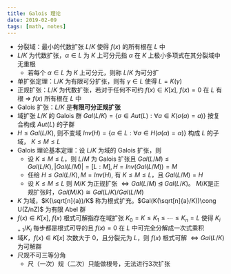 ```yaml
---
title: Galois 理论
date: 2019-02-09
tags: [math, notes]
---
```


* 分裂域：最小的代数扩张 $L/K$ 使得 $f(x)$ 的所有根在 $L$ 中
* $L/K$ 为代数扩张，$\alpha\in L$ 为 $K$ 上可分元指 $\alpha$ 在 $K$ 上极小多项式在其分裂域中无重根
  * 若每个 $\alpha\in L$ 为 $K$ 上可分元，则称 $L/K$ 为可分扩
* 单扩张定理：$L/K$ 为有限可分扩张，则有 $\gamma\in L$ 使得 $L=K(\gamma)$
* 正规扩张：$L/K$ 为代数扩张，若对于任何不可约 $f(x)\in K[x]$, $f(x)=0$ 在 $L$ 有根 $\Rightarrow$ $f(x)$ 所有根在 $L$ 中
* Galois 扩张：$L/K$ 是**有限可分正规扩张**
* 域扩张 $L/K$ 的 Galois 群 $Gal(L/K)=\{\sigma\in Aut(L):\forall a\in K(\sigma(a)=a)\}$ 按复合构成 $Aut(L)$ 的子群
* $H\leq Gal(L/K)$, 则不变域 $Inv(H)=\{\alpha\in L:\forall \sigma\in H(\sigma(\alpha)=\alpha)\}$ 构成 $L$ 的子域， $K\leq M\leq L$
* Galois 理论基本定理：设 $L/K$ 为域的 Galois 扩张，则
  * 设 $K\leq M\leq L$，则 $L/M$ 为 Galois 扩张且 $Gal(L/M)\leq Gal(L/K), |Gal(L/M)|=[L:M], H=Inv(Gal(L/M))=M$
  * 任给 $H\leq Gal(L/K),M=Inv(H)$, 有 $K\leq M\leq L$，且 $Gal(L/M)=H$
  * 设 $K\leq M\leq L$ 则 $M/K$ 为正规扩张 $\iff Gal(L/M)\unlhd Gal(L/K)$。 $M/K$是正规扩张时，$Gal(M/K)\cong Gal(L/K)/Gal(L/M)$
* $K$ 为域，$K(\sqrt[n]{a})/K$ 称为根式扩充。$Gal(K(\sqrt[n]{a}/K))\cong U(Z/nZ)$ 为有限 Abel 群
* $f(x)\in K[x]$, $f(x)$ 根式可解指存在域扩张 $K_0=K\leq K_1\leq \cdots\leq K_n=L$ 使得 $K_{i+1}/K_i$ 每步都是根式可导的且 $f(x)=0$ 在 $L$ 中可完全分解成一次式乘积
* 域$K$，$f(x)\in K[x]$ 次数大于 0，且分裂元为 $L$，则 $f(x)$ 根式可解 $\iff Gal(L/K)$ 为可解群
* 尺规不可三等分角
  * 尺（一次）规（二次）只能做根号，无法进行3次扩张
